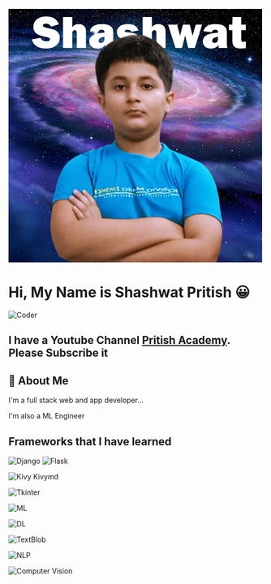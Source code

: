 
![Data Science Banner](Untitled-1.png)

# Hi, My Name is Shashwat Pritish 😀
![Coder](https://img.freepik.com/free-photo/view-3d-boy-using-laptop_23-2150709886.jpg?t=st=1699451133~exp=1699454733~hmac=134ec0bf833f5b94c50aa54472730897f67a39723495b3ca54b6dfd09c678c56&w=826)
## I have a Youtube Channel [Pritish Academy]("https://www.youtube.com/@pritishacademy"). Please Subscribe it

## 🚀 About Me
I'm a full stack web and app developer...

I'm also a ML Engineer


## Frameworks that I have learned

![Django](https://files.realpython.com/media/django-pony.c61d43c33ab3.png)
![Flask](https://cdn.freebiesupply.com/logos/large/2x/flask-logo-png-transparent.png)

![Kivy Kivymd](https://image.pngaaa.com/747/5274747-middle.png)

![Tkinter](https://i0.wp.com/iot4beginners.com/wp-content/uploads/2020/04/65dc5834-de21-4e2e-bd4d-5e0c3c6994dd.jpg?fit=375%2C422&ssl=1)

![ML](https://upload.wikimedia.org/wikipedia/commons/thumb/0/05/Scikit_learn_logo_small.svg/2560px-Scikit_learn_logo_small.svg.png)

![DL](https://upload.wikimedia.org/wikipedia/commons/thumb/2/2d/Tensorflow_logo.svg/1915px-Tensorflow_logo.svg.png)

![TextBlob](https://textblob.readthedocs.io/en/dev/_static/textblob-logo.png)

![NLP](https://thumbs.dreamstime.com/b/nlp-letter-logo-design-black-background-creative-initials-concept-243368045.jpg)

![Computer Vision](https://upload.wikimedia.org/wikipedia/commons/thumb/5/53/OpenCV_Logo_with_text.png/487px-OpenCV_Logo_with_text.png)
